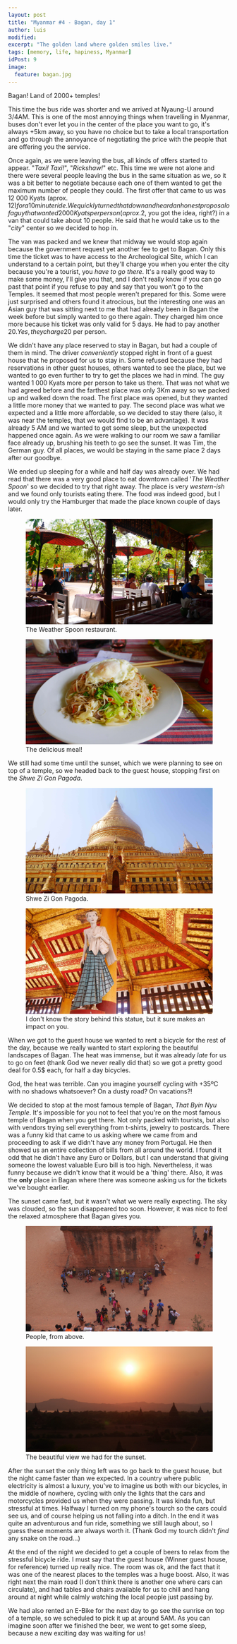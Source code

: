 ```yaml
---
layout: post
title: "Myanmar #4 - Bagan, day 1"
author: luis
modified:
excerpt: "The golden land where golden smiles live."
tags: [memory, life, hapiness, Myanmar]
idPost: 9
image:
  feature: bagan.jpg
---
```


Bagan! Land of 2000+ temples!

This time the bus ride was shorter and we arrived at Nyaung-U around 3/4AM. This is one of the most annoying things when travelling in Myanmar, buses don't ever let you in the center of the place you want to go, it's always +5km away, so you have no choice but to take a local transportation and go through the annoyance of negotiating the price with the people that are offering you the service.

Once again, as we were leaving the bus, all kinds of offers started to appear. "<i>Taxi! Taxi!</i>", "<i>Rickshaw!</i>" etc. This time we were not alone and there were several people leaving the bus in the same situation as we, so it was a bit better to negotiate because each one of them wanted to get the maximum number of people they could. The first offer that came to us was 12 000 Kyats (aprox. 12$) for a 10 minute ride. We quickly turned that down and heard an honest proposal of a guy that wanted 2 000 Kyats per person (aprox. 2$, you got the idea, right?) in a van that could take about 10 people. He said that he would take us to the "<i>city</i>" center so we decided to hop in.

The van was packed and we knew that midway we would stop again because the government request yet another fee to get to Bagan. Only this time the ticket was to have access to the Archeological Site, which I can understand to a certain point, but they'll charge you when you enter the city because you're a tourist, you <i>have to go there</i>. It's a really good way to make some money, I'll give you that, and I don't really know if you can go past that point if you refuse to pay and say that you won't go to the Temples.
It seemed that most people weren't prepared for this. Some were just surprised and others found it atrocious, but the interesting one was an Asian guy that was sitting next to me that had already been in Bagan the week before but simply wanted to go there again. They charged him once more because his ticket was only valid for 5 days. He had to pay another 20$. Yes, they charge 20$ per person.

We didn't have any place reserved to stay in Bagan, but had a couple of them in mind. The driver <i>conveniently</i> stopped right in front of a guest house that he proposed for us to stay in. Some refused because they had reservations in other guest houses, others wanted to see the place, but we wanted to go even further to try to get the places we had in mind. The guy wanted 1 000 Kyats more per person to take us there. That was not what we had agreed before and the farthest place was only 3Km away so we packed up and walked down the road.
The first place was opened, but they wanted a little more money that we wanted to pay. The second place was what we expected and a little more affordable, so we decided to stay there (also, it was near the temples, that we would find to be an advantage). It was already 5 AM and we wanted to get some sleep, but the unexpected happened once again. As we were walking to our room we saw a familiar face already up, brushing his teeth to go see the sunset. It was Tim, the German guy. Of all places, we would be staying in the same place 2 days after our goodbye.

We ended up sleeping for a while and half day was already over. We had read that there was a very good place to eat downtown called '<i>The Weather Spoon</i>' so we decided to try that right away. The place is very <i>western-ish</i> and we found only tourists eating there. The food was indeed good, but I would only try the Hamburger that made the place known couple of days later.


<figure>
	<a href="../images/myanmar/5Bagan/spoon1.JPG"><img src="../images/myanmar/5Bagan/spoon1.JPG"></a>
	<figcaption>The Weather Spoon restaurant.</figcaption>
</figure>

<figure>
	<a href="../images/myanmar/5Bagan/spoon2.jpg"><img src="../images/myanmar/5Bagan/spoon2.jpg"></a>
	<figcaption>The delicious meal!</figcaption>
</figure>


We still had some time until the sunset, which we were planning to see on top of a temple, so we headed back to the guest house, stopping first on the <i>Shwe Zi Gon Pagoda</i>.


<figure>
	<a href="../images/myanmar/5Bagan/shwe1.jpg"><img src="../images/myanmar/5Bagan/shwe1.jpg"></a>
	<figcaption>Shwe Zi Gon Pagoda.</figcaption>
</figure>


<figure>
	<a href="../images/myanmar/5Bagan/shwe2.jpg"><img src="../images/myanmar/5Bagan/shwe2.jpg"></a>
	<figcaption>I don't know the story behind this statue, but it sure makes an impact on you.</figcaption>
</figure>


When we got to the guest house we wanted to rent a bicycle for the rest of the day, because we really wanted to start exploring the beautiful landscapes of Bagan. The heat was immense, but it was already <i>late</i> for us to go on feet (thank God we never really did that) so we got a pretty good deal for 0.5$ each, for half a day bicycles.

God, the heat was terrible. Can you imagine yourself cycling with +35ºC with no shadows whatsoever? On a dusty road? On vacations?!

We decided to stop at the most famous temple of Bagan, <i>That Byin Nyu Temple</i>. It's impossible for you not to feel that you're on the most famous temple of Bagan when you get there. Not only packed with tourists, but also with vendors trying sell everything from t-shirts, jewelry to postcards. There was a funny kid that came to us asking where we came from and proceeding to ask if we didn't have any money from Portugal. He then showed us an entire collection of bills from all around the world. I found it odd that he didn't have any Euro or Dollars, but I can understand that giving someone the lowest valuable Euro bill is too high. Nevertheless, it was funny because we didn't know that it would be a 'thing' there. Also, it was the <b>only</b> place in Bagan where there was someone asking us for the tickets we've bought earlier.

The sunset came fast, but it wasn't what we were really expecting. The sky was clouded, so the sun disappeared too soon. However, it was nice to feel the relaxed atmosphere that Bagan gives you.


<figure>
	<a href="../images/myanmar/5Bagan/sunset2.jpg"><img src="../images/myanmar/5Bagan/sunset2.jpg"></a>
	<figcaption>People, from above.</figcaption>
</figure>

<figure>
	<a href="../images/myanmar/5Bagan/sunset1.jpg"><img src="../images/myanmar/5Bagan/sunset1.jpg"></a>
	<figcaption>The beautiful view we had for the sunset.</figcaption>
</figure>


After the sunset the only thing left was to go back to the guest house, but the night came faster than we expected. In a country where public electricity is almost a luxury, you've to imagine us both with our bicycles, in the middle of nowhere, cycling with only the lights that the cars and motorcycles provided us when they were passing. It was kinda fun, but stressful at times. Halfway I turned on my phone's tourch so the cars could see us, and of course helping us not falling into a ditch. In the end it was quite an adventurous and fun ride, something we still laugh about, so I guess these moments are always worth it. (Thank God my tourch didn't <i>find</i> any snake on the road...)

At the end of the night we decided to get a couple of beers to relax from the stressful bicycle ride. I must say that the guest house (Winner guest house, for reference) turned up really nice. The room was ok, and the fact that it was one of the nearest places to the temples was a huge boost. Also, it was right next the main road (I don't think there is another one where cars can circulate), and had tables and chairs available for us to chill and hang around at night while calmly watching the local people just passing by.

We had also rented an E-Bike for the next day to go see the sunrise on top of a temple, so we scheduled to pick it up at around 5AM. As you can imagine soon after we finished the beer, we went to get some sleep, because a new exciting day was waiting for us!